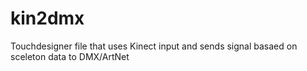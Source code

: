 # kin2dmx
Touchdesigner file that uses Kinect input and sends signal basaed on sceleton data to DMX/ArtNet
